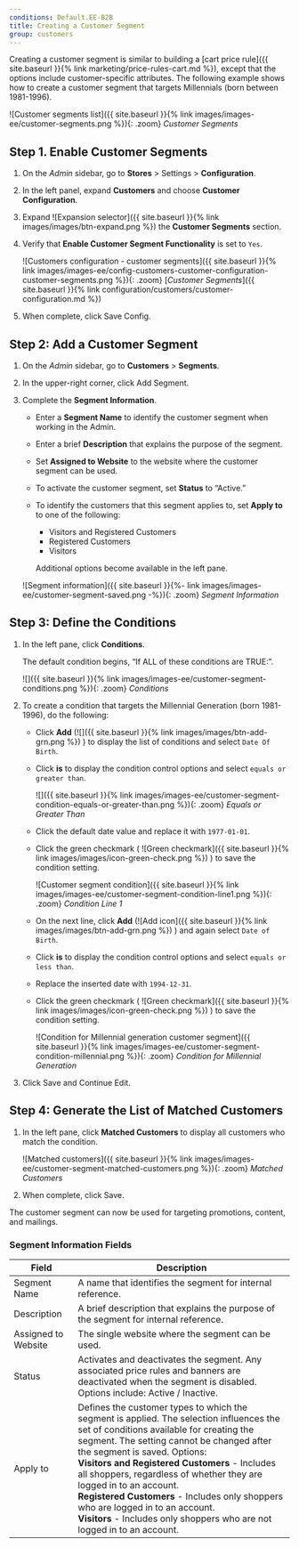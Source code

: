```yaml
---
conditions: Default.EE-B2B
title: Creating a Customer Segment
group: customers
---
```


Creating a customer segment is similar to building a [cart price rule]({{ site.baseurl }}{% link marketing/price-rules-cart.md %}), except that the options include customer-specific attributes. The following example shows how to create a customer segment that targets Millennials (born between 1981-1996).

![Customer segments list]({{ site.baseurl }}{% link images/images-ee/customer-segments.png %}){: .zoom}
_Customer Segments_

## Step 1. Enable Customer Segments

1. On the _Admin_ sidebar, go to **Stores**  > Settings > **Configuration**.

1. In the left panel, expand **Customers** and choose **Customer Configuration**.

1. Expand ![Expansion selector]({{ site.baseurl }}{% link images/images/btn-expand.png %}) the **Customer Segments** section.

1. Verify that **Enable Customer Segment Functionality** is set to `Yes`.

      ![Customers configuration - customer segments]({{ site.baseurl }}{% link images/images-ee/config-customers-customer-configuration-customer-segments.png %}){: .zoom}
      [_Customer Segments_]({{ site.baseurl }}{% link configuration/customers/customer-configuration.md %})

1. When complete, click <span class="btn">Save Config</span>.

## Step 2: Add a Customer Segment

1. On the _Admin_ sidebar, go to **Customers** > **Segments**.

1. In the upper-right corner, click <span class="btn">Add Segment</span>.

1. Complete the **Segment Information**.

   - Enter a **Segment Name** to identify the customer segment when working in the Admin.
   - Enter a brief **Description** that explains the purpose of the segment.
   - Set **Assigned to Website** to the website where the customer segment can be used.
   - To activate the customer segment, set **Status** to “Active.”
   - To identify the customers that this segment applies to, set **Apply to** to one of the following:

     - Visitors and Registered Customers
     - Registered Customers
     - Visitors

     Additional options become available in the left pane.

   ![Segment information]({{ site.baseurl }}{%- link images/images-ee/customer-segment-saved.png -%}){: .zoom}
   _Segment Information_

## Step 3: Define the Conditions

1. In the left pane, click **Conditions**.

   The default condition begins, “If ALL of these conditions are TRUE:”.

   ![]({{ site.baseurl }}{% link images/images-ee/customer-segment-conditions.png %}){: .zoom}
   _Conditions_

1. To create a condition that targets the Millennial Generation (born 1981-1996), do the following:

    - Click **Add** (![]({{ site.baseurl }}{% link images/images/btn-add-grn.png %}) ) to display the list of conditions and select `Date Of Birth`.

    - Click **is** to display the condition control options and select `equals or greater than`.

      ![]({{ site.baseurl }}{% link images/images-ee/customer-segment-condition-equals-or-greater-than.png %}){: .zoom}
      _Equals or Greater Than_

    - Click the default date value and replace it with `1977-01-01`.

    - Click the green checkmark ( ![Green checkmark]({{ site.baseurl }}{% link images/images/icon-green-check.png %}) ) to save the condition setting.

      ![Customer segment condition]({{ site.baseurl }}{% link images/images-ee/customer-segment-condition-line1.png %}){: .zoom}
      _Condition Line 1_

    - On the next line, click **Add** (![Add icon]({{ site.baseurl }}{% link images/images/btn-add-grn.png %}) ) and again select `Date of Birth`.

    - Click **is** to display the condition control options and select `equals or less than`.

    - Replace the inserted date with `1994-12-31`.

    - Click the green checkmark ( ![Green checkmark]({{ site.baseurl }}{% link images/images/icon-green-check.png %}) ) to save the condition setting.

      ![Condition for Millennial generation customer segment]({{ site.baseurl }}{% link images/images-ee/customer-segment-condition-millennial.png %}){: .zoom}
      _Condition for Millennial Generation_

1. Click <span class="btn">Save and Continue Edit</span>.

## Step 4: Generate the List of Matched Customers

1. In the left pane, click **Matched Customers** to display all customers who match the condition.

    ![Matched customers]({{ site.baseurl }}{% link images/images-ee/customer-segment-matched-customers.png %}){: .zoom}
    _Matched Customers_

1. When complete, click <span class="btn">Save</span>.

The customer segment can now be used for targeting promotions, content, and mailings.

### Segment Information Fields

|Field|Description|
|--- |---|
|Segment Name| A name that identifies the segment for internal reference.|
|Description| A brief description that explains the purpose of the segment for internal reference.|
|Assigned to Website| The single website where the segment can be used.|
|Status| Activates and deactivates the segment. Any associated price rules and banners are deactivated when the segment is disabled. Options include: Active / Inactive.|
|Apply to| Defines the customer types to which the segment is applied. The selection influences the set of conditions available for creating the segment. The setting cannot be changed after the segment is saved. Options: <br/>**Visitors and Registered Customers** - Includes all shoppers, regardless of whether they are logged in to an account. <br/>**Registered Customers** - Includes only shoppers who are logged in to an account. <br/>**Visitors** - Includes only shoppers who are not logged in to an account. |
